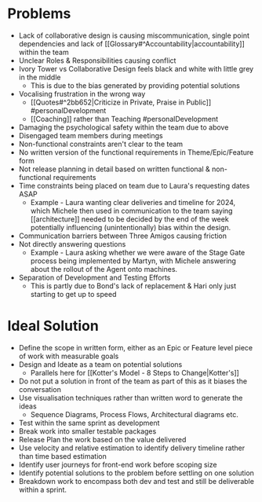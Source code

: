 # Problems
- Lack of collaborative design is causing miscommunication, single point dependencies and lack of [[Glossary#^Accountability|accountability]] within the team
- Unclear Roles & Responsibilities causing conflict
- Ivory Tower vs Collaborative Design feels black and white with little grey in the middle
	- This is due to the bias generated by providing potential solutions
- Vocalising frustration in the wrong way
	- [[Quotes#^2bb652|Criticize in Private, Praise in Public]] #personalDevelopment
	- [[Coaching]] rather than Teaching #personalDevelopment 
- Damaging the psychological safety within the team due to above
- Disengaged team members during meetings
- Non-functional constraints aren't clear to the team
- No written version of the functional requirements in Theme/Epic/Feature form
- Not release planning in detail based on written functional & non-functional requirements
- Time constraints being placed on team due to Laura's requesting dates ASAP
	- Example - Laura wanting clear deliveries and timeline for 2024, which Michele then used in communication to the team saying [[architecture]] needed to be decided by the end of the week potentially influencing (unintentionally) bias within the design.
- Communication barriers between Three Amigos causing friction
- Not directly answering questions
	- Example - Laura asking whether we were aware of the Stage Gate process being implemented by Martyn, with Michele answering about the rollout of the Agent onto machines.
- Separation of Development and Testing Efforts
	- This is partly due to Bond's lack of replacement & Hari only just starting to get up to speed
# Ideal Solution
- Define the scope in written form, either as an Epic or Feature level piece of work with measurable goals
- Design and Ideate as a team on potential solutions
	- Parallels here for [[Kotter's Model - 8 Steps to Change|Kotter's]]
- Do not put a solution in front of the team as part of this as it biases the conversation
- Use visualisation techniques rather than written word to generate the ideas
	- Sequence Diagrams, Process Flows, Architectural diagrams etc.
- Test within the same sprint as development
- Break work into smaller testable packages
- Release Plan the work based on the value delivered
- Use velocity and relative estimation to identify delivery timeline rather than time based estimation
- Identify user journeys for front-end work before scoping size
- Identify potential solutions to the problem before settling on one solution
- Breakdown work to encompass both dev and test and still be deliverable within a sprint.